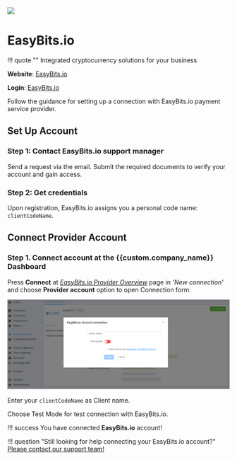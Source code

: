 <img src="https://static.openfintech.io/payment_providers/easybits/logo.svg?w=400" width="400px">

# EasyBits.io

!!! quote ""
    Integrated cryptocurrency solutions for your business


**Website**: [EasyBits.io](https://easybits.io)

**Login**: [EasyBits.io](https://easybits.io/trade/signin/)

Follow the guidance for setting up a connection with EasyBits.io payment service provider.

## Set Up Account

### Step 1: Contact EasyBits.io support manager

Send a request via the email. Submit the required documents to verify your account and gain access.

### Step 2: Get credentials

Upon registration, EasyBits.io assigns you a personal code name: `clientCodeName`.

## Connect Provider Account

### Step 1. Connect account at the {{custom.company_name}} Dashboard

Press **Connect** at [*EasyBits.io Provider Overview*]({{custom.dashboard_base_url}}connect-directory/payment-providers/easybits/general) page in *'New connection'* and choose **Provider account** option to open Connection form.

![Connect](images/provider-account.png)

Enter your `clientCodeName` as Client name.

Choose Test Mode for test connection with EasyBits.io.

!!! success
    You have connected **EasyBits.io** account!

!!! question "Still looking for help connecting your EasyBits.io account?"
    [Please contact our support team!](mailto:{{custom.support_email}})
